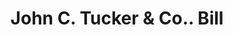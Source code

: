 ---
doi: 10.7916/D80P2B52
date_other: '1850'
date_other_textual: 1850-1859
form: printed ephemera
genre:
- Invoices
name:
- John C. Tucker & Co.
object_in_context_url: https://biggert.cul.columbia.edu/items/view/ave_biggert_01661
subject_hierarchical_geographic:
- New York, New York, United States
subject_name:
- John C. Tucker & Co.
title: John C. Tucker & Co.. Bill
sort_title: John C. Tucker & Co.. Bill
call_number: ave_biggert_01661
coordinates:
- 40.71277777777778,-74.00583333333333
pid: ave_biggert_01661
identifiers: ave_biggert_01661
canvas_id: ldpd:396920
permalink: "/items/ave_biggert_01661/"
layout: iiif-image-page
---